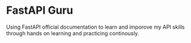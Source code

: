 # FastAPI Guru

Using FastAPI official documentation to learn and imporove my API skills through hands on learning and practicing continously.
